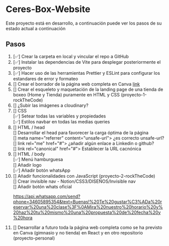 # Ceres-Box-Website

Este proyecto está en desarrollo, a continuación puede ver los pasos de su estado actual a continuación

## Pasos

<ol>
<li> [✅] Crear la carpeta en local y vincular el repo a GitHub </li>
<li> [✅] Instalar las dependencias de Vite para desplegar posteriormente el proyecto </li>
<li> [✅] Hacer uso de las herramientas Prettier y ESLint para configurar los estandares de error y formateo </li>
<li> [] Crear el borrador de la página web completa en Canva <a href="https://www.canva.com/design/DAFae41XcOs/view">link</a> </li>
<li> [] Crear el esqueleto y maquetación de la landing page de una tienda de boxeo (Home y Tienda) puramente en HTML y CSS (proyecto-1-rockTheCode) </li>
<li> [] ¿Subir las imágenes a cloudinary? </li>
<li> [] CSS </li>
[✅] Setear todas las variables y propiedades <br>
[✅] Estilos navbar en todas las medias queries <br>
<li> [] HTML / head </li>
[] Desarrollar el head para favorecer la carga óptima de la página <br>
[] meta name="referrer" content="unsafe-url"> ¿es correcto unsafe-url? <br>
[] link rel="me" href="#"> ¿añadir algún enlace a Linkedin o github? <br>
[] link rel="canonical" href="#"> Establecer la URL cacnónica
<li> [] HTML / body </li>
[✅] Menú hamburguesa <br>
[] Añadir logo <br>
[✅] Añadir botón whatsApp <br>
<li> [] Añadir funcionalidades con JavaScript (proyecto-2-rockTheCode) </li>
[] Crear invisible nav - Notion/CSS3/DISEÑOS/Invisible nav <br>
[] Añadir botón whats oficial <!--<g clip-path="url(#_clipPath_A3g8G5hPEGG2L0B6hFCxamU4cc8rfqzQ)">" -->

https://api.whatsapp.com/send?phone=34605895354&text=Buenas!%20Te%20gustar%C3%ADa%20reservar%20una%20clase%3F%0AMira%20nuestro%20horario%20y%20haz%20tu%20mismo%20una%20propuesta%20de%20fecha%20y%20hora

<li> [] Desarrollar a futuro toda la página web completa como se ha previsto en Canva (gimnasio y no tienda) en React y en otro repositorio (proyecto-personal) </li>
</ul>
